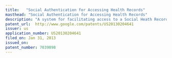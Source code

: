 ```yaml
---
title:   "Social Authentication for Accessing Health Records"
masthead: "Social Authentication for Accessing Health Records"
description: "A system for facilitating access to a Social Heath Record Database (SHRDB) through a social networking platform over a communications network. The system includes an information management platform including one or more database server and one or more social network server configured to implement information storage and retrieval functions within the SHRDB. The system further includes the SHRDB communicatively coupled to the information management platform. The system further includes a social networking engine communicatively coupled to the SHRDB through the social network server to allow interfacing of the SHRDB with the social networking service/platform. The system further includes a programmatic web interface configured as a single sign-on scheme to allow access of one or more repositories of the SHRDB."
patent_url:  http://www.google.com/patents/US20130204641
issuer: us
application_number: US20130204641
filed_on: Jan 31, 2013
issued_on: 
patent_number: 7039898
---
```

